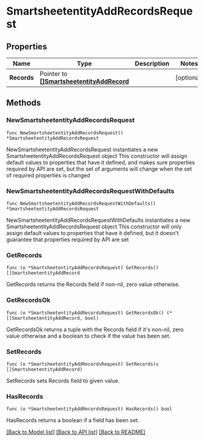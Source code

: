 # SmartsheetentityAddRecordsRequest

## Properties

Name | Type | Description | Notes
------------ | ------------- | ------------- | -------------
**Records** | Pointer to [**[]SmartsheetentityAddRecord**](SmartsheetentityAddRecord.md) |  | [optional] 

## Methods

### NewSmartsheetentityAddRecordsRequest

`func NewSmartsheetentityAddRecordsRequest() *SmartsheetentityAddRecordsRequest`

NewSmartsheetentityAddRecordsRequest instantiates a new SmartsheetentityAddRecordsRequest object
This constructor will assign default values to properties that have it defined,
and makes sure properties required by API are set, but the set of arguments
will change when the set of required properties is changed

### NewSmartsheetentityAddRecordsRequestWithDefaults

`func NewSmartsheetentityAddRecordsRequestWithDefaults() *SmartsheetentityAddRecordsRequest`

NewSmartsheetentityAddRecordsRequestWithDefaults instantiates a new SmartsheetentityAddRecordsRequest object
This constructor will only assign default values to properties that have it defined,
but it doesn't guarantee that properties required by API are set

### GetRecords

`func (o *SmartsheetentityAddRecordsRequest) GetRecords() []SmartsheetentityAddRecord`

GetRecords returns the Records field if non-nil, zero value otherwise.

### GetRecordsOk

`func (o *SmartsheetentityAddRecordsRequest) GetRecordsOk() (*[]SmartsheetentityAddRecord, bool)`

GetRecordsOk returns a tuple with the Records field if it's non-nil, zero value otherwise
and a boolean to check if the value has been set.

### SetRecords

`func (o *SmartsheetentityAddRecordsRequest) SetRecords(v []SmartsheetentityAddRecord)`

SetRecords sets Records field to given value.

### HasRecords

`func (o *SmartsheetentityAddRecordsRequest) HasRecords() bool`

HasRecords returns a boolean if a field has been set.


[[Back to Model list]](../README.md#documentation-for-models) [[Back to API list]](../README.md#documentation-for-api-endpoints) [[Back to README]](../README.md)


